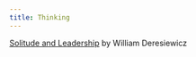 ```yaml
---
title: Thinking
---
```

[Solitude and Leadership](https://theamericanscholar.org/solitude-and-leadership/) by William Deresiewicz